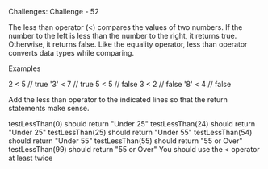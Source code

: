 Challenges: Challenge - 52

The less than operator (<) compares the values of two numbers. If the number to the left is less than the number to the right, it returns true. Otherwise, it returns false. Like the equality operator, less than operator converts data types while comparing.

Examples

  2 < 5  // true
'3' < 7  // true
  5 < 5  // false
  3 < 2  // false
'8' < 4  // false

Add the less than operator to the indicated lines so that the return statements make sense.

testLessThan(0) should return "Under 25"
testLessThan(24) should return "Under 25"
testLessThan(25) should return "Under 55"
testLessThan(54) should return "Under 55"
testLessThan(55) should return "55 or Over"
testLessThan(99) should return "55 or Over"
You should use the < operator at least twice